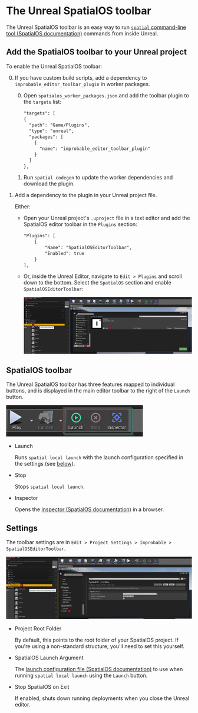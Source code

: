 # The Unreal SpatialOS toolbar

The Unreal SpatialOS toolbar is an easy way to run [`spatial` command-line tool (SpatialOS documentation)](https://docs.improbable.io/reference/12.2/shared/glossary#the-spatial-command-line-tool) commands
from inside Unreal. 

## Add the SpatialOS toolbar to your Unreal project

To enable the Unreal SpatialOS toolbar:

0. If you have custom build scripts, add a dependency to `improbable_editor_toolbar_plugin` in worker packages.

    0. Open `spatialos_worker_packages.json` and add the toolbar plugin to the `targets` list:

	    ```
	    "targets": [
	    {
	      "path": "Game/Plugins",
	      "type": "unreal",
	      "packages": [
	        {
	          "name": "improbable_editor_toolbar_plugin"
	        }
	      ]
	    },
	    ```

    0. Run `spatial codegen` to update the worker dependencies and download the plugin.

0. Add a dependency to the plugin in your Unreal project file.

	Either:

	* Open your Unreal project's `.uproject` file in a text editor and add the SpatialOS
	editor toolbar in the `Plugins` section:

	    ```  
	    "Plugins": [
	        {
	            "Name": "SpatialOSEditorToolbar",
	            "Enabled": true
	        }
	    ],
	    
	    ```

	* Or, inside the Unreal Editor, navigate to `Edit > Plugins` and scroll down
	to the bottom. Select the `SpatialOS` section and enable `SpatialOSEditorToolbar`:

		![Toolbar](../assets/editortoolbar/enablespatialoseditortoolbar.png)


## SpatialOS toolbar

The Unreal SpatialOS toolbar has three features mapped to individual buttons, and is displayed
in the main editor toolbar to the right of the `Launch` button.

 ![Toolbar](../assets/editortoolbar/spatialoseditortoolbar.png)

* Launch
    
    Runs `spatial local launch` with the launch configuration specified in the settings (see [below](#settings)).

* Stop

    Stops `spatial local launch`.

* Inspector
    
    Opens the [Inspector (SpatialOS documentation)](https://docs.improbable.io/reference/12.2/shared/glossary#inspector) in a browser.

## Settings

The toolbar settings are in `Edit > Project Settings > Improbable > SpatialOSEditorToolbar`.

 ![Ttoolbar](../assets/editortoolbar/spatialoseditortoolbarsettings.png)

* Project Root Folder
    
    By default, this points to the root folder of your SpatialOS project. If you're using a non-standard structure, you'll need to set this yourself. 

* SpatialOS Launch Argument

    The [launch configuration file (SpatialOS documentation)](https://docs.improbable.io/reference/12.2/shared/reference/file-formats/launch-config) to use when running `spatial local launch` using the `Launch` button.

* Stop SpatialOS on Exit

    If enabled, shuts down running deployments when you close the Unreal editor.

